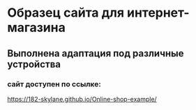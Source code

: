 # Образец сайта для интернет-магазина
## Выполнена адаптация под различные устройства

### сайт доступен по ссылке:
https://182-skylane.github.io/Online-shop-example/
